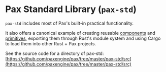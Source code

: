 # Pax Standard Library (`pax-std`)

`pax-std` includes most of Pax's built-in practical functionality.

It also offers a canonical example of creating reusable [components](../key-concepts/components.mdx) and [primitives](../key-concepts/primitives.mdx), exporting them through Rust's module system and using Cargo to load them into other Rust + Pax projects.

See the source code for a directory of pax-std: [https://github.com/paxengine/pax/tree/master/pax-std/src](https://github.com/paxengine/pax/tree/master/pax-std/src)

